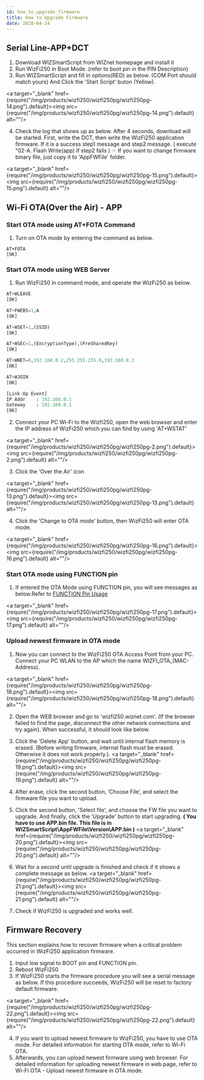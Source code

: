 ```yaml
---
id: how_to_upgrade_firmware
title: How to Upgrade Firmware
date: 2020-04-24
---
```


## Serial Line-APP+DCT

1. Download WIZSmartScript from WIZnet homepage and install it
2. Run WizFi250 in Boot Mode. (refer to boot pin in the PIN Description)
3. Run WIZSmartScript and fill in options(RED) as below. (COM Port should match yours)
And Click the 'Start Script' buton (Yellow).

<a target="_blank" href={require("/img/products/wizfi250/wizfi250pg/wizfi250pg-14.png").default}><img src={require("/img/products/wizfi250/wizfi250pg/wizfi250pg-14.png").default} alt=""/></a>


4. Check the log that shows up as below. After 4 seconds, download will be started. First, write the DCT, then write the WizFi250 application firmware. If it is a success step1 message and step2 message. ( execute “02-A. Flash Write(app) if step2 fails )
☞ If you want to change firmware binary file, just copy it to 'AppFWFile' folder.

<a target="_blank" href={require("/img/products/wizfi250/wizfi250pg/wizfi250pg-15.png").default}><img src={require("/img/products/wizfi250/wizfi250pg/wizfi250pg-15.png").default} alt=""/></a>

## Wi-Fi OTA(Over the Air) - APP

### Start OTA mode using AT+FOTA Command

1. Turn on OTA mode by entering the command as below.

`AT+FOTA`  
`[OK]`
   
### Start OTA mode using WEB Server
   
1. Run WizFi250 in command mode, and operate the WizFi250 as below.

```python
AT+WLEAVE
[OK]

AT+FWEBS=1,A
[OK]

AT+WSET=1,(SSID)
[OK]

AT+WSEC=1,(EncryptionType),(PreSharedKey)
[OK]

AT+WNET=0,192.168.0.2,255.255.255.0,192.168.0.2
[OK]

AT+WJOIN
[OK]

[Link-Up Event]
IP Addr    : 192.168.0.1
Gateway    : 192.168.0.1
[OK]
```

2. Connect your PC Wi-Fi to the Wizfi250, open the web browser and enter the IP address of WizFi250 which you can find by using 'AT+WSTAT'

<a target="_blank" href={require("/img/products/wizfi250/wizfi250pg/wizfi250pg-2.png").default}><img src={require("/img/products/wizfi250/wizfi250pg/wizfi250pg-2.png").default} alt=""/></a>

3. Click the 'Over the Air' icon

<a target="_blank" href={require("/img/products/wizfi250/wizfi250pg/wizfi250pg-13.png").default}><img src={require("/img/products/wizfi250/wizfi250pg/wizfi250pg-13.png").default} alt=""/></a>

4. Click the 'Change to OTA mode' button, then WizFi250 will enter OTA mode.

<a target="_blank" href={require("/img/products/wizfi250/wizfi250pg/wizfi250pg-16.png").default}><img src={require("/img/products/wizfi250/wizfi250pg/wizfi250pg-16.png").default} alt=""/></a>

### Start OTA mode using FUNCTION pin

1. If entered the OTA Mode using FUNCTION pin, you will see messages as below.Refer to [FUNCTION Pin Usage](io_pin#function-pin-usage)

<a target="_blank" href={require("/img/products/wizfi250/wizfi250pg/wizfi250pg-17.png").default}><img src={require("/img/products/wizfi250/wizfi250pg/wizfi250pg-17.png").default} alt=""/></a>

### Upload newest firmware in OTA mode

1. Now you can connect to the WizFi250 OTA Access Point from your PC. Connect your PC WLAN to the AP which the name WIZFI_OTA_(MAC-Address).

<a target="_blank" href={require("/img/products/wizfi250/wizfi250pg/wizfi250pg-18.png").default}><img src={require("/img/products/wizfi250/wizfi250pg/wizfi250pg-18.png").default} alt=""/></a>

2. Open the WEB browser and go to 'wizfi250.wiznet.com'. (If the browser failed to find the page, disconnect the other network connections and try again). When successful, it should look like below.

3. Click the 'Delete App' button, and wait until internal flash memory is erased.
(Before writing firmware, internal flash must be erased. Otherwise it does not work properly.).
<a target="_blank" href={require("/img/products/wizfi250/wizfi250pg/wizfi250pg-19.png").default}><img src={require("/img/products/wizfi250/wizfi250pg/wizfi250pg-19.png").default} alt=""/></a>

4. After erase, click the second button, ‘Choose File’, and select the firmware file you want to upload.

5. Click the second button, 'Select file', and choose the FW file you want to upgrade. And finally, click the 'Upgrade' button to start upgrading. **( You have to use APP.bin file. This file is in WIZSmartScript\AppFWFile\Version\APP.bin )**
<a target="_blank" href={require("/img/products/wizfi250/wizfi250pg/wizfi250pg-20.png").default}><img src={require("/img/products/wizfi250/wizfi250pg/wizfi250pg-20.png").default} alt=""/></a>

6. Wait for a second until upgrade is finished and check if it shows a complete message as below.
<a target="_blank" href={require("/img/products/wizfi250/wizfi250pg/wizfi250pg-21.png").default}><img src={require("/img/products/wizfi250/wizfi250pg/wizfi250pg-21.png").default} alt=""/></a>

7. Check if WizFi250 is upgraded and works well.

## Firmware Recovery

This section explains how to recover firmware when a critical problem occurred in WizFi250 application firmware.

1. Input low signal to BOOT pin and FUNCTION pin.
2. Reboot WizFi250
3. If WizFi250 starts the firmware procedure you will see a serial message as below. If this procedure succeeds, WizFi250 will be reset to factory default firmware.

<a target="_blank" href={require("/img/products/wizfi250/wizfi250pg/wizfi250pg-22.png").default}><img src={require("/img/products/wizfi250/wizfi250pg/wizfi250pg-22.png").default} alt=""/></a>

4. If you want to upload newest firmware to WizFi250, you have to use OTA mode.
For detailed information for starting OTA mode, refer to Wi-Fi OTA.
5. Afterwards, you can upload newest firmware using web browser. For detailed information for uploading newest firmware in web page, refer to Wi-Fi OTA - Upload newest firmware in OTA mode.
